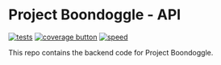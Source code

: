 # Project Boondoggle - API

[![tests](https://github.com/sasha-arrabi/boondoggle-api/workflows/tests/badge.svg)](https://github.com/sasha-arrabi/boondoggle-api/actions?query=workflow%3Atests)
[![coverage button](https://img.shields.io/endpoint?url=https://raw.githubusercontent.com/sasha-arrabi/boondoggle-api/master/docs/coverage/badge.json&style=flat)](https://sasha-arrabi.github.io/boondoggle-api/#!coverage.md)
[![speed](https://img.shields.io/badge/speed-blazing%20%F0%9F%94%A5-brightgreen.svg?style=flat)](https://twitter.com/acdlite/status/974390255393505280)

This repo contains the backend code for Project Boondoggle.
